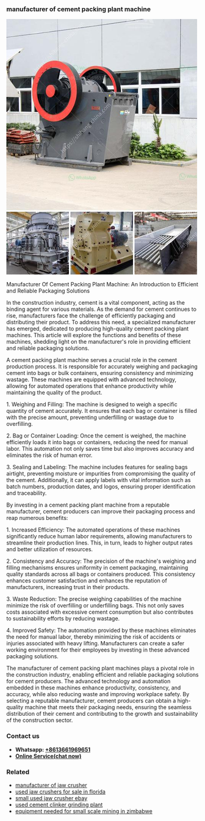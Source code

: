 <h3>manufacturer of cement packing plant machine</h3><img src='1708408315.jpg' alt=''><p>Manufacturer Of Cement Packing Plant Machine: An Introduction to Efficient and Reliable Packaging Solutions</p><p>In the construction industry, cement is a vital component, acting as the binding agent for various materials. As the demand for cement continues to rise, manufacturers face the challenge of efficiently packaging and distributing their product. To address this need, a specialized manufacturer has emerged, dedicated to producing high-quality cement packing plant machines. This article will explore the functions and benefits of these machines, shedding light on the manufacturer's role in providing efficient and reliable packaging solutions.</p><p>A cement packing plant machine serves a crucial role in the cement production process. It is responsible for accurately weighing and packaging cement into bags or bulk containers, ensuring consistency and minimizing wastage. These machines are equipped with advanced technology, allowing for automated operations that enhance productivity while maintaining the quality of the product.</p><p>1. Weighing and Filling: The machine is designed to weigh a specific quantity of cement accurately. It ensures that each bag or container is filled with the precise amount, preventing underfilling or wastage due to overfilling.</p><p>2. Bag or Container Loading: Once the cement is weighed, the machine efficiently loads it into bags or containers, reducing the need for manual labor. This automation not only saves time but also improves accuracy and eliminates the risk of human error.</p><p>3. Sealing and Labeling: The machine includes features for sealing bags airtight, preventing moisture or impurities from compromising the quality of the cement. Additionally, it can apply labels with vital information such as batch numbers, production dates, and logos, ensuring proper identification and traceability.</p><p>By investing in a cement packing plant machine from a reputable manufacturer, cement producers can improve their packaging process and reap numerous benefits:</p><p>1. Increased Efficiency: The automated operations of these machines significantly reduce human labor requirements, allowing manufacturers to streamline their production lines. This, in turn, leads to higher output rates and better utilization of resources.</p><p>2. Consistency and Accuracy: The precision of the machine's weighing and filling mechanisms ensures uniformity in cement packaging, maintaining quality standards across all bags or containers produced. This consistency enhances customer satisfaction and enhances the reputation of manufacturers, increasing trust in their products.</p><p>3. Waste Reduction: The precise weighing capabilities of the machine minimize the risk of overfilling or underfilling bags. This not only saves costs associated with excessive cement consumption but also contributes to sustainability efforts by reducing wastage.</p><p>4. Improved Safety: The automation provided by these machines eliminates the need for manual labor, thereby minimizing the risk of accidents or injuries associated with heavy lifting. Manufacturers can create a safer working environment for their employees by investing in these advanced packaging solutions.</p><p>The manufacturer of cement packing plant machines plays a pivotal role in the construction industry, enabling efficient and reliable packaging solutions for cement producers. The advanced technology and automation embedded in these machines enhance productivity, consistency, and accuracy, while also reducing waste and improving workplace safety. By selecting a reputable manufacturer, cement producers can obtain a high-quality machine that meets their packaging needs, ensuring the seamless distribution of their cement and contributing to the growth and sustainability of the construction sector.</p><h3>Contact us</h3><ul><li><strong>Whatsapp:&nbsp;<a href="https://wa.me/8613661969651">+8613661969651</a></strong></li><li><a href="https://swt.shibang-china.com/?git&amp;zhl&amp;manufacturer of cement packing plant machine"><strong>Online Service(chat now)</strong></a></li></ul><h3>Related</h3><ul><li><a href='manufacturer of jaw crusher.md'>manufacturer of jaw crusher</a></li><li><a href='used jaw crushers for sale in florida.md'>used jaw crushers for sale in florida</a></li><li><a href='small used jaw crusher ebay.md'>small used jaw crusher ebay</a></li><li><a href='used cement clinker grinding plant.md'>used cement clinker grinding plant</a></li><li><a href='equipment needed for small scale mining in zimbabwe.md'>equipment needed for small scale mining in zimbabwe</a></li></ul>